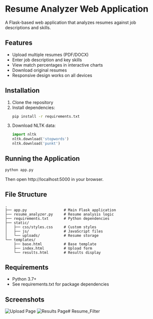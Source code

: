 # Resume Analyzer Web Application

A Flask-based web application that analyzes resumes against job descriptions and skills.

## Features
- Upload multiple resumes (PDF/DOCX)
- Enter job description and key skills
- View match percentages in interactive charts
- Download original resumes
- Responsive design works on all devices

## Installation
1. Clone the repository
2. Install dependencies:
   ```bash
   pip install -r requirements.txt
   ```
3. Download NLTK data:
   ```python
   import nltk
   nltk.download('stopwords')
   nltk.download('punkt')
   ```

## Running the Application
```bash
python app.py
```
Then open http://localhost:5000 in your browser.

## File Structure
```
.
├── app.py                 # Main Flask application
├── resume_analyzer.py     # Resume analysis logic
├── requirements.txt       # Python dependencies
├── static/
│   ├── css/styles.css     # Custom styles
│   ├── js/                # JavaScript files
│   └── uploads/           # Resume storage
└── templates/
    ├── base.html          # Base template
    ├── index.html         # Upload form
    └── results.html       # Results display
```

## Requirements
- Python 3.7+
- See requirements.txt for package dependencies

## Screenshots
![Upload Page](screenshots/upload.png)
![Results Page](screenshots/results.png)#   R e s u m e _ F i l t e r  
 